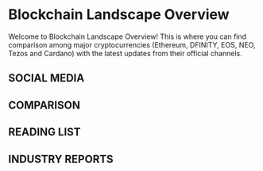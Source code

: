 # Blockchain Landscape Overview

Welcome to Blockchain Landscape Overview! This is where you can find comparison among major cryptocurrencies (Ethereum, DFINITY, EOS, NEO, Tezos and Cardano) with the latest updates from their official channels. 

## SOCIAL MEDIA

## COMPARISON

## READING LIST

## INDUSTRY REPORTS
